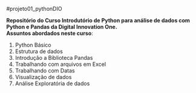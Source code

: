 #projeto01_pythonDIO

 **Repositório do Curso Introdutório de Python para análise de dados com Python e Pandas da Digital Innovation One.**
 <br>
 **Assuntos abordados neste curso**:
 1. Python Básico
 2. Estrutura de dados
 3. Introdução a Biblioteca Pandas
 4. Trabalhando com arquivos em Excel
 5. Trabalhando com Datas
 6. Visualização de dados
 7. Análise Exploratória de dados

